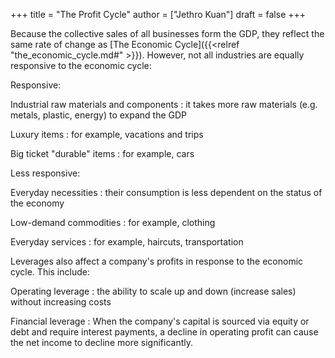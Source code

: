 +++
title = "The Profit Cycle"
author = ["Jethro Kuan"]
draft = false
+++

Because the collective sales of all businesses form the GDP, they reflect the
same rate of change as [The Economic Cycle]({{<relref "the_economic_cycle.md#" >}}). However, not all industries are
equally responsive to the economic cycle:

Responsive:

Industrial raw materials and components
: it takes more raw materials (e.g.
    metals, plastic, energy) to expand the GDP

Luxury items
: for example, vacations and trips

Big ticket "durable" items
: for example, cars

Less responsive:

Everyday necessities
: their consumption is less dependent on the status of
    the economy

Low-demand commodities
: for example, clothing

Everyday services
: for example, haircuts, transportation

Leverages also affect a company's profits in response to the economic cycle. This include:

Operating leverage
: the ability to scale up and down (increase sales)
    without increasing costs

Financial leverage
: When the company's capital is sourced via equity or debt
    and require interest payments, a decline in operating profit can cause the net
    income to decline more significantly.